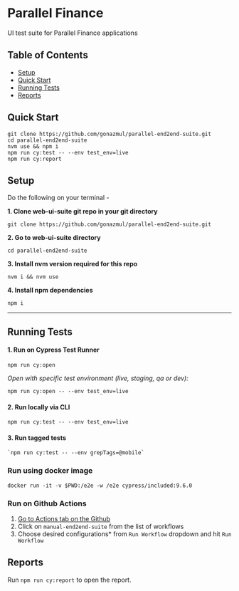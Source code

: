 # Parallel Finance

UI test suite for Parallel Finance applications


## Table of Contents

- [Setup](README.md#setup)
- [Quick Start](README.md#quick-start)
- [Running Tests](README.md#running-tests)
- [Reports](README.md#reports)

## Quick Start

    git clone https://github.com/gonazmul/parallel-end2end-suite.git
    cd parallel-end2end-suite
    nvm use && npm i
    npm run cy:test -- --env test_env=live
    npm run cy:report

## Setup

Do the following on your terminal -

**1. Clone web-ui-suite git repo in your git directory**

    git clone https://github.com/gonazmul/parallel-end2end-suite.git


**2. Go to web-ui-suite directory**

    cd parallel-end2end-suite

**3. Install nvm version required for this repo**

    nvm i && nvm use

**4. Install npm dependencies**

    npm i

---

## Running Tests


#### 1. Run on Cypress Test Runner

    npm run cy:open

_Open with specific test environment (live, staging, qa or dev):_

    npm run cy:open -- --env test_env=live

#### 2. Run locally via CLI

    npm run cy:test -- --env test_env=live

#### 3. Run tagged tests

    `npm run cy:test -- --env grepTags=@mobile`

### Run using docker image

    docker run -it -v $PWD:/e2e -w /e2e cypress/included:9.6.0

### Run on Github Actions

1. [Go to Actions tab on the Github](https://github.com/gonazmul/parallel-end2end-suite/actions)
2. Click on `manual-end2end-suite` from the list of workflows
3. Choose desired configurations* from `Run Workflow` dropdown and hit `Run Workflow`

## Reports
Run `npm run cy:report` to open the report.

